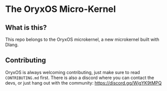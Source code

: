 # The OryxOS Micro-Kernel

## What is this?
This repo belongs to the OryxOS microkernel, a new microkernel built with Dlang.

## Contributing
OryxOS is always welcoming contributing, just make sure to read ``CONTRIBUTING.md`` first.
There is also a discord where you can contact the devs, or just hang out with the community: https://discord.gg/WjgYK9tMPQ
